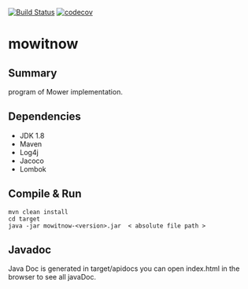 [![Build Status](https://travis-ci.org/yboug/mowitnow.svg?branch=master)](https://travis-ci.org/yboug/mowitnow)
[![codecov](https://codecov.io/gh/yboug/mowitnow/branch/master/graph/badge.svg)](https://codecov.io/gh/yboug/mowitnow)
# mowitnow

Summary
-------
program of Mower implementation.


Dependencies
------------
* JDK 1.8
* Maven 
* Log4j
* Jacoco
* Lombok


Compile & Run
-------------

    mvn clean install
    cd target
    java -jar mowitnow-<version>.jar  < absolute file path >
    

Javadoc
---------------------
Java Doc is generated in target/apidocs 
you can open index.html in the browser to see all javaDoc.



